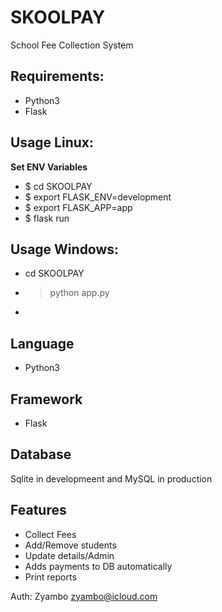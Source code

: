 # SKOOLPAY
School Fee Collection System
## Requirements:
- Python3
- Flask

## Usage Linux:
**Set ENV Variables**
- $ cd SKOOLPAY
- $ export FLASK_ENV=development
- $ export FLASK_APP=app
- $ flask run

## Usage Windows:
- cd SKOOLPAY
- > python app.py
-
## Language
- Python3
## Framework
- Flask
## Database
Sqlite in developmeent and MySQL in production

## Features
- Collect Fees
- Add/Remove students
- Update details/Admin
- Adds payments to DB automatically
- Print reports

Auth: Zyambo <zyambo@icloud.com>
